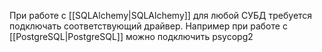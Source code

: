 При работе с [[SQLAlchemy|SQLAlchemy]] для любой СУБД требуется подключать соответствующий драйвер. Например при работе с [[PostgreSQL|PostgreSQL]] можно подключить psycopg2